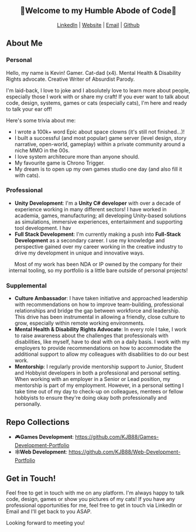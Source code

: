 <section aria-labe="Welcome section with all my links">
  <div align="center">
    <h1>🤘Welcome to my Humble Abode of Code🤘</h1>
    <a href="http://www.LinkedIn.com/in/kevin-barr1988">LinkedIn</a> |
    <a href="http://kjb88.github.io">Website</a> |
    <a href="mailto:kevinbarr.business@gmail.com">Email</a> |
    <a href="https://github.com/KJB88">Github</a>
  </div>
</section>
<section aria-label="About Me">
  <h2>About Me</h2>
  <section aria-label="Personal About Me">
    <h3>Personal</h3>
    <p>
      Hello, my name is Kevin! Gamer. Cat-dad (x4). Mental Health & Disability Rights advocate. Creative Writer of Absurdist Parody. 
    </p>
    <p>
      I'm laid-back, I love to joke and I absolutely love to learn more about people, especially those I work with or share my craft! If you ever want to talk about code, design, systems, games or cats (especially cats), I'm here and ready to talk your ear off!
    </p>
    <p>
      Here's some trivia about me:
      <ul>
        <li>I wrote a 100k+ word Epic about space clowns (it's still not finished...)!</li>
        <li>I built a successful (and most popular) game server (level design, story narrative, open-world, gameplay) within a private community around a niche MMO in the 00s.</li>
        <li>I love system architecure more than anyone should.</li>
        <li>My favourite game is Chrono Trigger.</li>
        <li>My dream is to open up my own games studio one day (and also fill it with cats).</li>
      </ul>
    </p>
  </section>
    <section aria-label="Professional About Me">
      <h3>Professional</h3>
      <ul>
        <li>
          <b>Unity Development</b>: I'm a <b>Unity C# developer</b> with over a decade of experience working in many different sectors! I have worked in academia, games, manufacturing; all developing Unity-based solutions as simulations, immersive experiences, entertainment and supporting tool development. I hav
        </li>
        <!--
        <li>
          <b>Leadership</b>: 
      </li>
        -->
        <li>
          <b>Full Stack Development</b>: I'm currently making a push into <b>Full-Stack Development</b> as a secondary career. I use my knowledge and perspective gained over my career working in the creative industry to drive my development in unique and innovative ways.
        </li>
      </ul>
      <div align="center">
        Most of my work has been NDA or IP owned by the company for their internal tooling, so my portfolio is a little bare outside of personal projects!
      </div>
  </section>
  <section aria-label="Supplemental About Me">
    <h3>Supplemental</h4>
    <ul>
      <li>
        <b>Culture Ambassador</b>: I have taken initiative and approached leadership with recommendations on how to improve team-building, professional relationships and bridge the gap between workforce and leadership. This drive has been instrumental in allowing a friendly, close culture to grow, especially within remote working environments.
      </li>
      <li>
        <b>Mental Health & Disability Rights Advocate</b>: In every role I take, I work to raise awareness about the challenges that professionals with disabilities, like myself, have to deal with on a daily basis. I work with my employers to provide recommendations on how to accommodate the additional support to allow my colleagues with disabilities to do our best work.
      </li>
      <li>
        <b>Mentorship</b>: I regularly provide mentorship support to Junior, Student and Hobbyist developers in both a professional and personal setting. When working with an employer in a Senior or Lead position, my mentorship is part of my employment. However, in a personal setting I take time out of my day to check-up on colleagues, mentees or fellow hobbyists to ensure they're doing okay both professionally and personally.
      </li>
    </ul>
  </section>
</section>
<section aria-label="Collection of my code repositories">
  <h2>Repo Collections</h2>
  <ul>
    <li>🎮<b>Games Development</b>: <a href="https://github.com/KJB88/Games-Development-Portfolio">https://github.com/KJB88/Games-Development-Portfolio</a></li>
     <li>🕸️<b>Web Development</b>: <a href="https://github.com/KJB88/Web-Development-Portfolio">https://github.com/KJB88/Web-Development-Portfolio</a></li>
    </ul>
</section>
<section aria-label="Get in touch with me">
  <h2>Get in Touch!</h2>
  <p>
    Feel free to get in touch with me on any platform. I'm always happy to talk code, design, games or show you pictures of my cats! If you have any professional opportunities for me, feel free to get in touch via LinkedIn or Email and I'll get back to you ASAP.
  </p>
  <p>
     Looking forward to meeting you!
  </p>
</section>
<!---
<div>
  <h2>Skills</h2>
  <h3>Games & Simulation Development</h3>
  <ul>
    <li><b>Engines</b>: Unity | Godot</li>
    <li>Languages: C# | C++ | </li>
    <li>Platforms: Desktop (PC/Mac) | VR (Oculus Rift), XR/MR (Microsoft HoloLens), Mobile (Android/iOS), AR (iOS) </li>
    </ul>
  <h3>Immersive Experiences</h3>
  
  <h3>Simulation</h3>
  
</div>
<div>
  <h2>Repo Collections</h2>
  <b>Games Development</b>: 

  C++ Projects:
  Web Dev:
  

</div>
  -->
<!--
**KJB88/KJB88** is a ✨ _special_ ✨ repository because its `README.md` (this file) appears on your GitHub profile.

Here are some ideas to get you started:

- 🔭 I’m currently working on ...
- 🌱 I’m currently learning ...
- 👯 I’m looking to collaborate on ...
- 🤔 I’m looking for help with ...
- 💬 Ask me about ...
- 📫 How to reach me: ...
- 😄 Pronouns: ...
- ⚡ Fun fact: ...
-->
